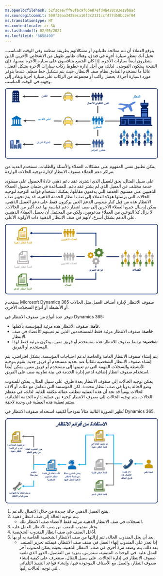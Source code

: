 ```yaml
---
ms.openlocfilehash: 52f2caa7ff90fbc9f6be87efd4a428c83e19baac
ms.sourcegitcommit: 500f30aa3428eca16f3c2131ccf477d58bc2ef04
ms.translationtype: HT
ms.contentlocale: ar-SA
ms.lasthandoff: 02/05/2021
ms.locfileid: "6658490"
---
```

يتوقع العملاء أن تتم معالجة طلباتهم أو مشكلاتهم بطريقة منظمة وفي الوقت المناسب. تخيل أنك تنتظر سيارة أجرة في فندق، وهناك طابور طويل من الاشخاص الآخرين الذين ينتظرون أيضاً سيارات الأجرة. إذا كان الجميع يتنافسون على سيارة الأجرة نفسها، فإن النتيجة ستكون الفوضى. لذلك، من أجل إدارة خطوط ركاب سيارات الأجرة بشكل أفضل، غالباً ما تستخدم الفنادق نظام صف الانتظار، حيث يتم تشكيل خط منظم. عندما يتوفر مورد (سيارة أجرة)، يحصل راكب أو مجموعة من الركاب على سيارة أجرة ويغادر إلى وجهته في الوقت المناسب.

![مثال على رسم تخطيطي لنظام صف انتظار لسيارات الأجرة والمسافرين في المطار.](../media/Qu-unit1-1.png)

يمكن تطبيق نفس المفهوم على مشكلات العملاء والأسئلة والطلبات. تستخدم العديد من مراكز دعم العملاء صفوف الانتظار لإدارة توجيه الحالات الواردة.

على سبيل المثال، يحق للعميل الذي اشترى عقد دعم ذهبي عادةً الحصول على مستوى خدمة مختلف عن العميل الذي لم يشتر عقد دعم. للمساعدة في ضمان حصول العملاء الذهبيين على مستوى الخدمة التي يدفعون مقابلها، يمكنك استخدام قواعد التوجيه لتوجيه الحالات التي يرسلها هؤلاء العملاء إلى صف انتظار الخدمة الذهبية. قد يتم تجهيز صف الانتظار هذه من قِبل كبار مندوبي الدعم الذين يركزون فقط على دعم العميل الذهبي. يمكن إرسال جميع العملاء الآخرين إلى صف انتظار دعم قياسية بها عدد أكبر من الحالات. لا يزال كلا النوعين من العملاء مدعومين، ولكن من المحتمل أن يحصل العملاء الذهبيين على الدعم بشكل أسرع، لأنهم في صف الانتظار الذهبية ذات الأولوية الأعلى.

![رسم تخطيطي لقواعد التوجيه مع حالات العملاء ومستوى عقد الدعم.](../media/Qu-unit1-2.png)

يستخدم Microsoft Dynamics 365 صفوف الانتظار لإدارة أصناف العمل مثل الحالات أو الأنشطة أو أنواع السجلات الأخرى.

تتوفر عدة أنواع من صفوف الانتظار في Dynamics 365:

- **عامة:** صفوف الانتظار هذه مرئية للمؤسسة بأكملها.
- **خاصة:** صفوف الانتظار مرئية فقط للمستخدمين الذين تم تعيينهم كأعضاء في صف الانتظار.
- **شخصية:** ترتبط صفوف الانتظار هذه بمستخدم أو فريق معين، وتكون مرئية فقط لهذا المستخدم أو الفريق.

يتم إنشاء صفوف الانتظار العامة والخاصة لدعم احتياجات المؤسسة. بشكل افتراضي، يتم إنشاء صفوف الانتظار الشخصية تلقائياً عند تحديد مستخدم أو فريق جديد. تقوم بتوجيه الأنشطة والسجلات المهمة التي تم تعيينها إلى مستخدم أو فريق معين. يمكن أيضاً استخدام صفوف انتظار إضافية لدعم إدارة الخدمة في بيئة تعاونية صف على الفريق.

يمكن توجيه الحالات إلى صفوف الانتظار بعدة طرق. على سبيل المثال، يمكن للمندوب وضع الحالة يدوياً في صف انتظار محددة. لكن المؤسسة التي تتعامل مع مئات أو آلاف الحالات يومياً قد تجد أن هذه العملية تتطلب عمالة مكثفة للغاية. لذلك، في معظم الحالات، يتم توجيه الحالات إلى صفوف الانتظار كجزء من عملية إدارة الخدمة التلقائية. ستتم تغطية هذه العملية في وحدة لاحقة.

تُظهر الصورة التالية مثالاً نموذجياً لكيفية استخدام صفوف الانتظار في Dynamics 365.

![مثال على الرسم التخطيطي لكيفية استخدام صفوف الانتظار في Dynamics 365.](../media/Qu-unit1-3.png)

1. يفتح العميل الذهبي حالة جديدة من خلال الاتصال بالدعم.
2. يتم توجيه الحالة إلى صف انتظار ذهبية.
    - السجلات في صف الانتظار الذهبية مرئية فقط لأعضاء صف الانتظار تلك.
3. يختار مندوب الصنف من صف الانتظار للعمل عليه.
4. اُدْخَل الصنف في صف انتظار المندوب الشخصية.
5. بعد أن يحل المندوب الحالة، تتم إزالتها من صف الانتظار الشخصية الخاصة به أو بها.
    - إذا تعذر على المندوب إنهاء العمل في صنف صف الانتظار، فيمكنه تحرير الصنف. بعد ذلك، يتم وضعه مرة أخرى في صف الانتظار الذهبية، بحيث يمكن لمندوب آخر العمل عليه.
في الوحدات المتبقية، سندرس، بمزيد من التفصيل، الدور الذي تلعبه صفوف الانتظار في إدارة الحالات. على سبيل المثال، ستتعرف على كيفية إنشاء صفوف انتظار، والعمل مع الأصناف الموجودة فيها، وإنشاء قواعد التنفيذ التلقائي التي توجه الحالات إليها.
